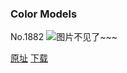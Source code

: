 ### Color Models
No.1882
![图片不见了~~~](https://imgs.xkcd.com/comics/color_models.png)

[原址](https://xkcd.com//1882) [下载](https://imgs.xkcd.com/comics/color_models.png)

